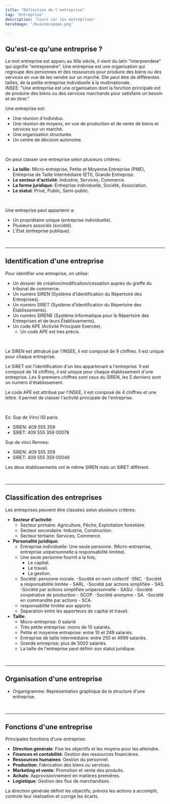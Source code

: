 ```yaml
---
title: "Définition de l'entreprise"
tag: 'Entreprise'
description: 'Cours sur les entreprises'
heroImage: '/buisnesspepe.png'

---
```


## Qu'est-ce qu'une entreprise ?
Le mot entreprise est apparu au XIIe siècle, il vient du latin "interprendere" qui signifie "entreprendre".
Une entreprise est une organisation qui regroupe des personnes et des ressources pour produire des biens ou des 
services en vue de les vendre sur un marché. Elle peut être de différentes tailles, de la petite entreprise individuelle à la multinationale.
<br />
INSEE: "Une entreprise est une organisation dont la fonction principale est de produire des biens ou des services marchands pour satisfaire un besoin et en titrer."
<br />

Une entreprise est:
- Une réunion d'individus.
- Une réunion de moyens, en vue de production et de vente de biens et services sur un marché.
- Une organisation structurée.
- Un centre de décision autonome.

<br />

On peut classer une entreprise selon plusieurs critères:
- **La taille**: Micro-entreprise, Petite et Moyenne Entreprise (PME), Entreprise de Taille Intermédiaire (ETI), Grande Entreprise.
- **Le secteur d'activité**: Industrie, Services, Commerce.
- **La forme juridique**: Entreprise individuelle, Société, Association.
- **Le statut**: Privé, Public, Semi-public.

<br />

Une entreprise peut appartenir a:
- Un propriétaire unique (entreprise individuelle).
- Plusieurs associés (société).
- L'Etat (entreprise publique).

<br />
<hr />

## Identification d'une entreprise
Pour identifier une entreprise, on utilise:
- Un dossier de création/modification/cessation auprès du greffe du tribunal de commerce.
- Un numéro SIREN (Système d'Identification du Répertoire des Entreprises).
- Un numéro SIRET (Système d'Identification du Répertoire des Établissements).
- Un numéro SIRENE (Système Informatique pour le Répertoire des Entreprises et de leurs Établissements).
- Un code APE (Activité Principale Exercée).
    - Un code APE est tres précis.


<br />

Le SIREN est attrubué par l'INSEE, il est composé de 9 chiffres. Il est unique pour chaque entreprise. 

Le SIRET est l'identification d'un lieu appartenant a l'entreprise. Il est composé de 14 chiffres, il est unique pour chaque établissement d'une entreprise. Les 9 premiers chiffres sont ceux du SIREN, les 5 derniers sont un numéro d'établissement.

Le code APE est attribué par l'INSEE, il est composé de 4 chiffres et une lettre. Il permet de classer l'activité principale de l'entreprise.

<br />

Ex: Sup de Vinci ISI paris:
- SIREN:  409 555 359
- SIRET:  409 555 359 00078

Sup de vinci Rennes:
- SIREN:  409 555 359
- SIRET:  409 555 359 00046

Les deux établissements ont le même SIREN mais un SIRET différent.

<br />

<hr />

## Classification des entreprises
Les entreprises peuvent être classées selon plusieurs critères:
- **Secteur d'activité**:
    - Secteur primaire: Agriculture, Pêche, Exploitation forestière.
    - Secteur secondaire: Industrie, Construction.
    - Secteur tertiaire: Services, Commerce.
- **Personalité juridique**:
    - Entreprise individuelle: Une seule personne. (Micro-entreprise, entreprise unipersonnelle à responsabilité limitée).
    - Une seule personne fournit a la fois;
        - Le capital.
        - Le travail.
        - La gestion.
    - Société: personne morale.
        -Société en nom collectif -SNC.
        -Société a responsabilité limitée - SARL.
        -Société par actions simplifiée - SAS.
        -Société par actions simplifiée unipersonnelle - SASU.
        -Société coopérative de production - SCOP.
        -Société anonyme - SA.
        -Société en commandite par actions - SCA.
    - responsabilité limitée aux apports
    - Separation entre les apporteurs de capital et travail.
- **Taille**:
    - Micro-entreprise: 0 salarié
    - Très petite entreprise: moins de 10 salariés.
    - Petite et moyenne entreprise: entre 10 et 249 salariés.
    - Entreprise de taille Intermédiaire: entre 250 et 4999 salariés.
    - Grande entreprise: plus de 5000 salariés.
    - La taille de l'entreprise peut définir son statut juridique.

<br />
<hr />

## Organisation d'une entreprise
- Organigramme: Représentation graphique de la structure d'une entreprise.

<br />
<hr />

## Fonctions d'une entreprise
Principales fonctions d'une entreprise:
- **Direction générale**: Fixe les objectifs et les moyens pour les atteindre.
- **Finances et contabilité**: Gestion des ressources financières.
- **Ressources humaines**: Gestion du personnel.
- **Production**: Fabrication des biens ou services.
- **Marketing et vente**: Promotion et vente des produits.
- **Achats**: Approvisionnement en matières premières.
- **Logistique**: Gestion des flux de marchandises.

La direction générale définit les objectifs, prévois les actions a accomplir, controle leur réalisation et corrige les écarts.
